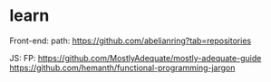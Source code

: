 # learn
Front-end:
  path: https://github.com/abelianring?tab=repositories
  
JS:
  FP:
    https://github.com/MostlyAdequate/mostly-adequate-guide
    https://github.com/hemanth/functional-programming-jargon
    
